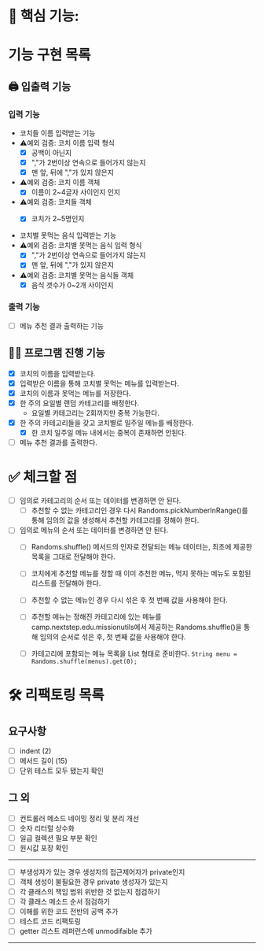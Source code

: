 # 📌 핵심 기능:

# 기능 구현 목록
##  🖨️ 입출력 기능

### 입력 기능

- 코치들 이름 입력받는 기능
- ⚠️예외 검증: 코치 이름 입력 형식
  - [x] 공백이 아닌지
  - [x] ","가 2번이상 연속으로 들어가지 않는지
  - [x] 맨 앞, 뒤에 ","가 있지 않은지

- ⚠️예외 검증: 코치 이름 객체
  - [x] 이름이 2~4글자 사이인지 인지

- ⚠️예외 검증: 코치들 객체
  - [x] 코치가 2~5명인지


- 코치별 못먹는 음식 입력받는 기능
- ⚠️예외 검증: 코치별 못먹는 음식 입력 형식
  - [x] ","가 2번이상 연속으로 들어가지 않는지
  - [x] 맨 앞, 뒤에 ","가 있지 않은지

- ⚠️예외 검증: 코치별 못먹는 음식들 객체
  - [x] 음식 갯수가 0~2개 사이인지
 
### 출력 기능

- [ ] 메뉴 추천 결과 출력하는 기능

## 🏃‍♀️ 프로그램 진행 기능
- [x] 코치의 이름을 입력받는다.
- [x] 입력받은 이름을 통해 코치별 못먹는 메뉴를 입력받는다.
- [x] 코치의 이름과 못먹는 메뉴를 저장한다.
- [x] 한 주의 요일별 랜덤 카테고리를 배정한다.
  - 요일별 카테고리는 2회까지만 중복 가능한다.
- [x] 한 주의 카테고리들을 갖고 코치별로 일주일 메뉴를 배정한다.
  - [x] 한 코치 일주일 메뉴 내에서는 중복이 존재하면 안된다.
- [ ] 메뉴 추천 결과를 출력한다.

# ✅ 체크할 점
- [ ] 임의로 카테고리의 순서 또는 데이터를 변경하면 안 된다.
  - [ ] 추천할 수 없는 카테고리인 경우 다시 Randoms.pickNumberInRange()를 통해 임의의 값을 생성해서 추천할 카테고리를 정해야 한다.
- [ ] 임의로 메뉴의 순서 또는 데이터를 변경하면 안 된다.
  - [ ] Randoms.shuffle() 메서드의 인자로 전달되는 메뉴 데이터는, 최초에 제공한 목록을 그대로 전달해야 한다.
  - [ ] 코치에게 추천할 메뉴를 정할 때 이미 추천한 메뉴, 먹지 못하는 메뉴도 포함된 리스트를 전달해야 한다. 
  - [ ] 추천할 수 없는 메뉴인 경우 다시 섞은 후 첫 번째 값을 사용해야 한다.
  - [ ] 추천할 메뉴는 정해진 카테고리에 있는 메뉴를 camp.nextstep.edu.missionutils에서 제공하는 Randoms.shuffle()을 통해 임의의 순서로 섞은 후, 첫 번째 값을 사용해야 한다.
  - [ ] 카테고리에 포함되는 메뉴 목록을 List<String> 형태로 준비한다. `String menu = Randoms.shuffle(menus).get(0);`



# 🛠 리팩토링 목록
## 요구사항
- [ ] indent (2)
- [ ] 메서드 길이 (15) 
- [ ] 단위 테스트 모두 됐는지 확인
## 그 외
- [ ] 컨트롤러 메소드 네이밍 정리 및 분리 개선
- [ ] 숫자 리터럴 상수화
- [ ] 일급 컬렉션 필요 부분 확인
- [ ] 원시값 포장 확인
---
- [ ] 부생성자가 있는 경우 생성자의 접근제어자가 private인지
- [ ] 객체 생성이 불필요한 경우 private 생성자가 있는지
- [ ] 각 클래스의 책임 범위 위반한 것 없는지 점검하기
- [ ] 각 클래스 메소드 순서 점검하기
- [ ] 이해를 위한 코드 전반의 공백 추가
- [ ] 테스트 코드 리팩토링
- [ ] getter 리스트 레퍼런스에 unmodifaible 추가
---- 